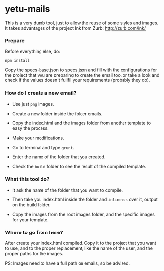 yetu-mails
==========

This is a very dumb tool, just to allow the reuse of some styles and images. It takes advantages of the project Ink from Zurb: http://zurb.com/ink/

### Prepare

Before everything else, do:

	npm install

Copy the specs-base.json to specs.json and fill with the configurations for the project that you are preparing to create the email too, or take a look and check if the values doesn't fullfil your requirements (probably they do).

### How do I create a new email?

* Use just ```png``` images.

* Create a new folder inside the folder emails.

* Copy the index.html and the images folder from another template to easy the process.

* Make your modifications.

* Go to terminal and type ```grunt```.

* Enter the name of the folder that you created.

* Check the ```build``` folder to see the result of the compiled template.

### What this tool do?

* It ask the name of the folder that you want to compile.

* Then take you index.html inside the folder and ```inlinecss``` over it, output on the build folder.

* Copy the images from the root images folder, and the specific images for your template.

### Where to go from here?

After create your index.html compiled. Copy it to the project that you want to use, and to the proper replacement, like the name of the user, and the proper paths for the images.

PS: Images need to have a full path on emails, so be advised.